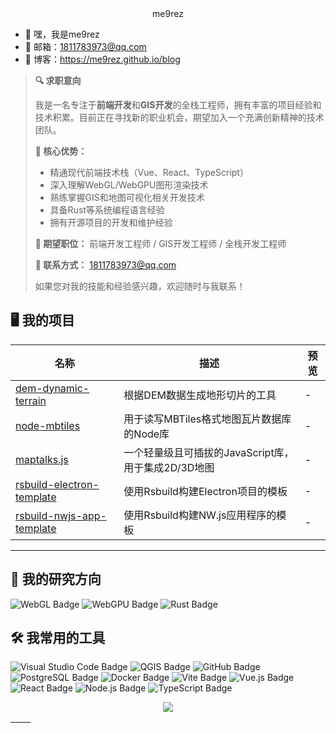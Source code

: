 <div align="center">
me9rez
</div>

- 👋 嘿，我是me9rez
- 📧 邮箱：1811783973@qq.com
- 🎯 博客：https://me9rez.github.io/blog

> **🔍 求职意向**
> 
> 我是一名专注于**前端开发**和**GIS开发**的全栈工程师，拥有丰富的项目经验和技术积累。目前正在寻找新的职业机会，期望加入一个充满创新精神的技术团队。
> 
> **💼 核心优势：**
> - 精通现代前端技术栈（Vue、React、TypeScript）
> - 深入理解WebGL/WebGPU图形渲染技术
> - 熟练掌握GIS和地图可视化相关开发技术
> - 具备Rust等系统编程语言经验
> - 拥有开源项目的开发和维护经验
> 
> **🎯 期望职位：** 前端开发工程师 / GIS开发工程师 / 全栈开发工程师
> 
> **📧 联系方式：** 1811783973@qq.com
> 
> 如果您对我的技能和经验感兴趣，欢迎随时与我联系！

## 🖥️ 我的项目

| 名称 | 描述 | 预览 |
|- | - |- |
| [dem-dynamic-terrain](https://github.com/me9rez/dem-dynamic-terrain) | 根据DEM数据生成地形切片的工具 | - |
| [node-mbtiles](https://github.com/me9rez/node-mbtiles) | 用于读写MBTiles格式地图瓦片数据库的Node库 | - |
| [maptalks.js](https://github.com/maptalks/maptalks.js) | 一个轻量级且可插拔的JavaScript库，用于集成2D/3D地图 | - |
| [rsbuild-electron-template](https://github.com/me9rez/rsbuild-electron-template) | 使用Rsbuild构建Electron项目的模板 | - |
| [rsbuild-nwjs-app-template](https://github.com/me9rez/rsbuild-nwjs-app-template) | 使用Rsbuild构建NW.js应用程序的模板 | - |


---

## 🐲 我的研究方向

![WebGL Badge](https://img.shields.io/badge/WebGL-fff?logo=WebGL&logoColor=5684a1&style=flat)
![WebGPU Badge](https://img.shields.io/badge/WebGPU-5684a1?logo=WebGPU&logoColor=fff&style=flat)
![Rust Badge](https://img.shields.io/badge/Rust-000?logo=rust&logoColor=fff&style=flat)

## 🛠️ 我常用的工具

![Visual Studio Code Badge](https://img.shields.io/badge/Visual%20Studio%20Code-007ACC?logo=vscodium&logoColor=fff)
![QGIS Badge](https://img.shields.io/badge/QGIS-5684a1?logo=qgis&logoColor=green)
![GitHub Badge](https://img.shields.io/badge/GitHub-181717?logo=github&logoColor=fff)
![PostgreSQL Badge](https://img.shields.io/badge/PostgreSQL-4169E1?logo=postgresql&logoColor=fff)
![Docker Badge](https://img.shields.io/badge/Docker-2496ED?logo=docker&logoColor=fff)
![Vite Badge](https://img.shields.io/badge/Vite-646CFF?logo=vite&logoColor=fff)
![Vue.js Badge](https://img.shields.io/badge/Vue.js-4FC08D?logo=vue.js&logoColor=fff)
![React Badge](https://img.shields.io/badge/React-61DAFB?logo=react&logoColor=fff)
![Node.js Badge](https://img.shields.io/badge/Node.js-339933?logo=node.js&logoColor=fff)
![TypeScript Badge](https://img.shields.io/badge/TypeScript-3178C6?logo=typescript&logoColor=fff)


<p align="center">
<img src="https://skillicons.dev/icons?i=html,css,js,ts,rust,python,vue,react,nodejs,rollupjs,webpack,vite,vitest,tauri,threejs,postgres,wasm,docker,github,pnpm,bun,deno,astro,nuxtjs&perline=6" />
</p>


| <img align="center" src="https://github-readme-stats.vercel.app/api?username=me9rez&show_icons=true&theme=vue&hide_border=true" alt="" /> | <img align="center" src="https://github-readme-stats.vercel.app/api/top-langs/?username=me9rez&layout=compact&theme=vue&hide_border=true" alt="" /> |
| --------------------------------------------------------------------------------------------------------------------------------------------- | ------------------------------------------------------------------------------------------------------------------------------------------------------- |
